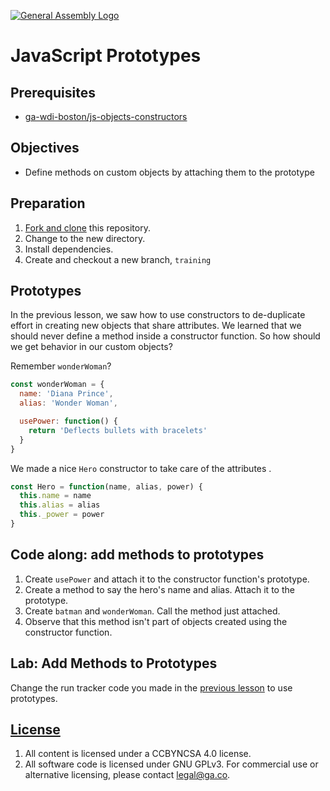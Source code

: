 [![General Assembly Logo](https://camo.githubusercontent.com/1a91b05b8f4d44b5bbfb83abac2b0996d8e26c92/687474703a2f2f692e696d6775722e636f6d2f6b6538555354712e706e67)](https://generalassemb.ly/education/web-development-immersive)

# JavaScript Prototypes

## Prerequisites

-   [ga-wdi-boston/js-objects-constructors](https://github.com/ga-wdi-boston/js-objects-constructors)

## Objectives

-   Define methods on custom objects by attaching them to the prototype

## Preparation

1.  [Fork and clone](https://github.com/ga-wdi-boston/meta/wiki/ForkAndClone)
    this repository.
1.  Change to the new directory.
1.  Install dependencies.
1.  Create and checkout a new branch, `training`

## Prototypes

In the previous lesson, we saw how to use constructors to de-duplicate effort
in creating new objects that share attributes. We learned that we should never
define a method inside a constructor function. So how should we get behavior in
 our custom objects?

Remember `wonderWoman`?

```js
const wonderWoman = {
  name: 'Diana Prince',
  alias: 'Wonder Woman',

  usePower: function() {
    return 'Deflects bullets with bracelets'
  }
}
```

We made a nice `Hero` constructor to take care of the attributes .

```js
const Hero = function(name, alias, power) {
  this.name = name
  this.alias = alias
  this._power = power
}
```

## Code along:  add methods to prototypes

1.  Create `usePower` and attach it to the constructor function's prototype.
1.  Create a method to say the hero's name and alias. Attach it to the
    prototype.
1.  Create `batman` and `wonderWoman`. Call the method just attached.
1.  Observe that this method isn't part of objects created using the constructor
 function.

## Lab: Add Methods to Prototypes

Change the run tracker code you made in the [previous
lesson](https://github.com/ga-wdi-boston/js-objects-constructors) to use
prototypes.

## [License](LICENSE)

1.  All content is licensed under a CC­BY­NC­SA 4.0 license.
1.  All software code is licensed under GNU GPLv3. For commercial use or
    alternative licensing, please contact legal@ga.co.
